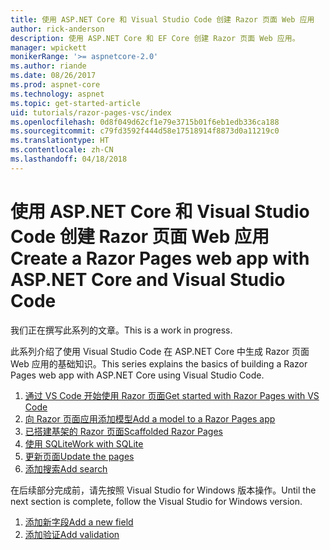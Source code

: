 ```yaml
---
title: 使用 ASP.NET Core 和 Visual Studio Code 创建 Razor 页面 Web 应用
author: rick-anderson
description: 使用 ASP.NET Core 和 EF Core 创建 Razor 页面 Web 应用。
manager: wpickett
monikerRange: '>= aspnetcore-2.0'
ms.author: riande
ms.date: 08/26/2017
ms.prod: aspnet-core
ms.technology: aspnet
ms.topic: get-started-article
uid: tutorials/razor-pages-vsc/index
ms.openlocfilehash: 0d8f049d62cf1e79e3715b01f6eb1edb336ca188
ms.sourcegitcommit: c79fd3592f444d58e17518914f8873d0a11219c0
ms.translationtype: HT
ms.contentlocale: zh-CN
ms.lasthandoff: 04/18/2018
---
```

# <a name="create-a-razor-pages-web-app-with-aspnet-core-and-visual-studio-code"></a><span data-ttu-id="60b02-103">使用 ASP.NET Core 和 Visual Studio Code 创建 Razor 页面 Web 应用</span><span class="sxs-lookup"><span data-stu-id="60b02-103">Create a Razor Pages web app with ASP.NET Core and Visual Studio Code</span></span>

<span data-ttu-id="60b02-104">我们正在撰写此系列的文章。</span><span class="sxs-lookup"><span data-stu-id="60b02-104">This is a work in progress.</span></span>

<span data-ttu-id="60b02-105">此系列介绍了使用 Visual Studio Code 在 ASP.NET Core 中生成 Razor 页面 Web 应用的基础知识。</span><span class="sxs-lookup"><span data-stu-id="60b02-105">This series explains the basics of building a Razor Pages web app with ASP.NET Core using Visual Studio Code.</span></span>

1. [<span data-ttu-id="60b02-106">通过 VS Code 开始使用 Razor 页面</span><span class="sxs-lookup"><span data-stu-id="60b02-106">Get started with Razor Pages with VS Code</span></span>](xref:tutorials/razor-pages-vsc/razor-pages-start)
2. [<span data-ttu-id="60b02-107">向 Razor 页面应用添加模型</span><span class="sxs-lookup"><span data-stu-id="60b02-107">Add a model to a Razor Pages app</span></span>](xref:tutorials/razor-pages-vsc/model)
3. [<span data-ttu-id="60b02-108">已搭建基架的 Razor 页面</span><span class="sxs-lookup"><span data-stu-id="60b02-108">Scaffolded Razor Pages</span></span>](xref:tutorials/razor-pages-vsc/page)
4. [<span data-ttu-id="60b02-109">使用 SQLite</span><span class="sxs-lookup"><span data-stu-id="60b02-109">Work with SQLite</span></span>](xref:tutorials/razor-pages-vsc/sql)
5. [<span data-ttu-id="60b02-110">更新页面</span><span class="sxs-lookup"><span data-stu-id="60b02-110">Update the pages</span></span>](xref:tutorials/razor-pages-vsc/da1)
6. [<span data-ttu-id="60b02-111">添加搜索</span><span class="sxs-lookup"><span data-stu-id="60b02-111">Add search</span></span>](xref:tutorials/razor-pages-vsc/search)

<span data-ttu-id="60b02-112">在后续部分完成前，请先按照 Visual Studio for Windows 版本操作。</span><span class="sxs-lookup"><span data-stu-id="60b02-112">Until the next section is complete, follow the Visual Studio for Windows version.</span></span>

1. [<span data-ttu-id="60b02-113">添加新字段</span><span class="sxs-lookup"><span data-stu-id="60b02-113">Add a new field</span></span>](xref:tutorials/razor-pages/new-field)
1. [<span data-ttu-id="60b02-114">添加验证</span><span class="sxs-lookup"><span data-stu-id="60b02-114">Add validation</span></span>](xref:tutorials/razor-pages/validation)
